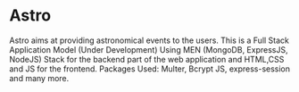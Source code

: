 # Astro
Astro aims at providing astronomical events to the users. 
This is a Full Stack Application Model (Under Development) Using MEN (MongoDB, ExpressJS, NodeJS) Stack for the backend part of the web application and HTML,CSS and JS for the frontend.
Packages Used: Multer, Bcrypt JS, express-session and many more.
